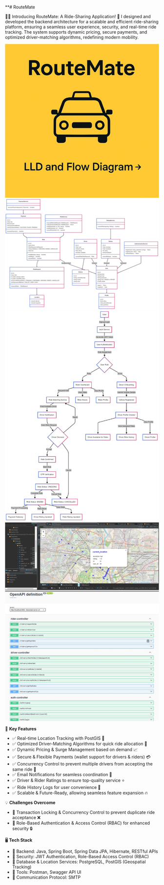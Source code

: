 **# RouteMate


🚗💨 Introducing RouteMate: A Ride-Sharing Application! 🚀
I designed and developed the backend architecture for a scalable and efficient ride-sharing platform, ensuring a seamless user experience, security, and real-time ride tracking. The system supports dynamic pricing, secure payments, and optimized driver-matching algorithms, redefining modern mobility.


![Screenshot 1](images/1.jpg)
![Screenshot 2](images/2.jpg)
![Screenshot 3](images/3.jpg)
![Screenshot 4](images/4.jpg)
![Screenshot 5](images/5.jpg)

🔹 **Key Features**
- ✅ Real-time Location Tracking with PostGIS 📍
- ✅ Optimized Driver-Matching Algorithms for quick ride allocation 🚖
- ✅ Dynamic Pricing & Surge Management based on demand 📈
- ✅ Secure & Flexible Payments (wallet support for drivers & riders) 💳
- ✅ Concurrency Control to prevent multiple drivers from accepting the same ride 🔄
- ✅ Email Notifications for seamless coordination 📲
- ✅ Driver & Rider Ratings to ensure top-quality service ⭐
- ✅ Ride History Logs for user convenience 📝
- ✅ Scalable & Future-Ready, allowing seamless feature expansion 🔥

💡 **Challenges Overcome**
- 🔹 Transaction Locking & Concurrency Control to prevent duplicate ride acceptance ❌
- 🔹 Role-Based Authentication & Access Control (RBAC) for enhanced security 🔒

🖥️ **Tech Stack**
- 🔹 Backend: Java, Spring Boot, Spring Data JPA, Hibernate, RESTful APIs
- 🔹 Security: JWT Authentication, Role-Based Access Control (RBAC)
- 🔹 Database & Location Services: PostgreSQL, PostGIS (Geospatial Tracking)
- 🔹 Tools: Postman, Swagger API UI
- 🔹 Communication Protocol: SMTP

